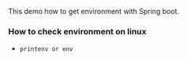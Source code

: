 This demo how to get environment with Spring boot.
### How to check environment on linux
- `printenv or env`
